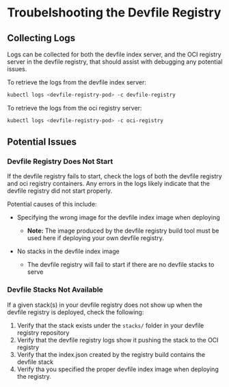 # Troubelshooting the Devfile Registry

## Collecting Logs

Logs can be collected for both the devfile index server, and the OCI registry server in the devfile registry, that should assist with debugging any potential issues.

To retrieve the logs from the devfile index server:

```bash
kubectl logs <devfile-registry-pod> -c devfile-registry
```

To retrieve the logs from the oci registry server:

```bash
kubectl logs <devfile-registry-pod> -c oci-registry
```

## Potential Issues

### Devfile Registry Does Not Start

If the devfile registry fails to start, check the logs of both the devfile registry and oci registry containers. Any errors in the logs likely indicate that the devfile registry did not start properly.

Potential causes of this include:

- Specifying the wrong image for the devfile index image when deploying

    - **Note:** The image produced by the devfile registry build tool must be used here if deploying your own devfile registry.
    
- No stacks in the devfile index image

    - The devfile registry will fail to start if there are no devfile stacks to serve

### Devfile Stacks Not Available

If a given stack(s) in your devfile registry does not show up when the devfile registry is deployed, check the following:

1) Verify that the stack exists under the `stacks/` folder in your devfile registry repository
2) Verify that the devfile registry logs show it pushing the stack to the OCI registry
3) Verify that the index.json created by the registry build contains the devfile stack
4) Verify tha you specified the proper devfile index image when deploying the registry.